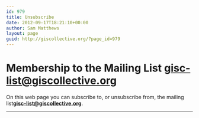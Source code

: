 ```yaml
---
id: 979
title: Unsubscribe
date: 2012-09-17T18:21:10+00:00
author: Sam Matthews
layout: page
guid: http://giscollective.org/?page_id=979
---
```

# Membership to the Mailing List gisc-list@giscollective.org

On this web page you can subscribe to, or unsubscribe from, the mailing list**gisc-list@giscollective.org**.

* * *
